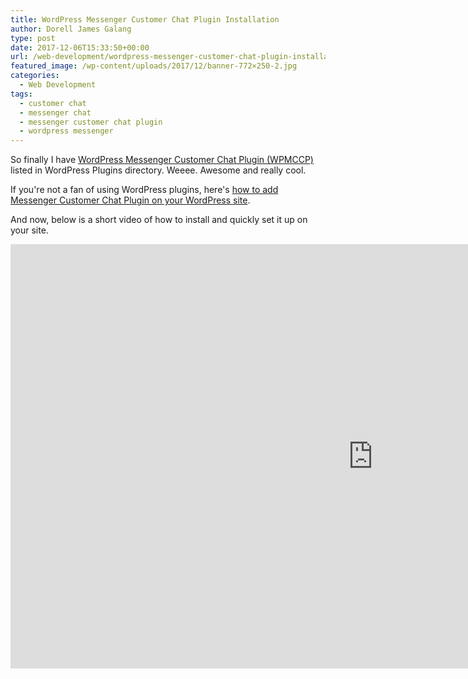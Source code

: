 ```yaml
---
title: WordPress Messenger Customer Chat Plugin Installation
author: Dorell James Galang
type: post
date: 2017-12-06T15:33:50+00:00
url: /web-development/wordpress-messenger-customer-chat-plugin-installation/
featured_image: /wp-content/uploads/2017/12/banner-772×250-2.jpg
categories:
  - Web Development
tags:
  - customer chat
  - messenger chat
  - messenger customer chat plugin
  - wordpress messenger
---
```


So finally I have [WordPress Messenger Customer Chat Plugin (WPMCCP)][1] listed in WordPress Plugins directory. Weeee. Awesome and really cool. <span class="wp-font-emots-emo-happy"></span>

If you're not a fan of using WordPress plugins, here's [how to add Messenger Customer Chat Plugin on your WordPress site][2].

And now, below is a short video of how to install and quickly set it up on your site. <span class="wp-font-emots-emo-happy"></span>

<iframe width="1160" height="679" src="https://www.useloom.com/embed/a1f9ad9860c24f7daaec9e1dfecdf24f" frameborder="0" webkitallowfullscreen mozallowfullscreen allowfullscreen></iframe>

[1]: https://wordpress.org/plugins/wp-messenger-customer-chat/
[2]: http://dorellwp.localhost/web-development/adding-messenger-customer-chat-plugin-wordpress-site/
